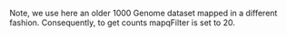 Note, we use here an older 1000 Genome dataset mapped in a different fashion. Consequently, to get counts mapqFilter is set to 20.
